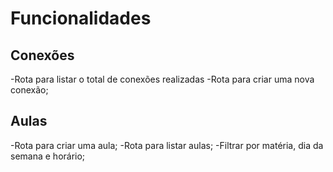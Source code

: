 # Funcionalidades


## Conexões
-Rota para listar o total de conexões realizadas
-Rota para criar uma nova conexão;

## Aulas
-Rota para criar uma aula;
-Rota para listar aulas;
  -Filtrar por matéria, dia da semana e horário;